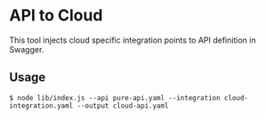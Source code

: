 # API to Cloud

This tool injects cloud specific integration points to API definition in Swagger.

## Usage
```
$ node lib/index.js --api pure-api.yaml --integration cloud-integration.yaml --output cloud-api.yaml
```
